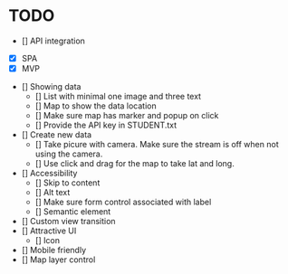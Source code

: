 # TODO

- [] API integration
- [x] SPA
- [x] MVP
- [] Showing data
  - [] List with minimal one image and three text
  - [] Map to show the data location
  - [] Make sure map has marker and popup on click
  - [] Provide the API key in STUDENT.txt
- [] Create new data
  - [] Take picure with camera. Make sure the stream is off when not using the camera.
  - [] Use click and drag for the map to take lat and long.
- [] Accessibility
  - [] Skip to content
  - [] Alt text
  - [] Make sure form control associated with label
  - [] Semantic element
- [] Custom view transition
- [] Attractive UI
  - [] Icon
- [] Mobile friendly
- [] Map layer control
